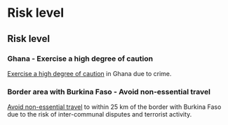 # Risk level

## Risk level

### Ghana - Exercise a high degree of caution

[Exercise a high degree of caution](#levels "Risk Levels") in Ghana due to crime.

### Border area with Burkina Faso - Avoid non-essential travel

[Avoid non-essential travel](#levels "Risk Levels") to within 25 km of the border with Burkina Faso due to the risk of inter-communal disputes and terrorist activity.